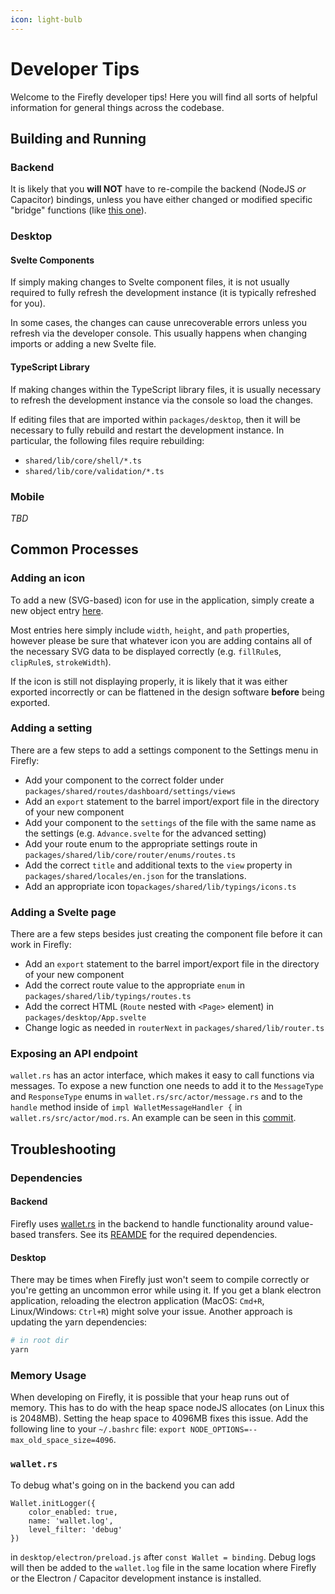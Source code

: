 ```yaml
---
icon: light-bulb
---
```


# Developer Tips

Welcome to the Firefly developer tips! Here you will find all sorts of helpful information for general things across the codebase.

## Building and Running

### Backend

It is likely that you **will NOT** have to re-compile the backend (NodeJS *or* Capacitor) bindings, unless you have either changed or modified specific "bridge" functions (like [this one](https://github.com/iotaledger/firefly/blob/develop/packages/shared/lib/typings/account.ts#L66)).

### Desktop

#### Svelte Components

If simply making changes to Svelte component files, it is not usually required to fully refresh the development instance (it is typically refreshed for you).

In some cases, the changes can cause unrecoverable errors unless you refresh via the developer console. This usually happens when changing imports or adding a new Svelte file. 

#### TypeScript Library

If making changes within the TypeScript library files, it is usually necessary to refresh the development instance via the console so load the changes.

If editing files that are imported within `packages/desktop`, then it will be necessary to fully rebuild and restart the development instance. In particular, the following files require rebuilding:
- `shared/lib/core/shell/*.ts`
- `shared/lib/core/validation/*.ts`

### Mobile

_TBD_

## Common Processes

### Adding an icon

To add a new (SVG-based) icon for use in the application, simply create a new object entry [here](https://github.com/iotaledger/firefly/blob/develop/packages/shared/components/icon/icons.js#L1).

Most entries here simply include `width`, `height`, and `path` properties, however please be sure that whatever icon you are adding contains all of the necessary SVG data to be displayed correctly (e.g. `fillRule`s, `clipRule`s, `strokeWidth`). 

If the icon is still not displaying properly, it is likely that it was either exported incorrectly or can be flattened in the design software **before** being exported.

### Adding a setting

There are a few steps to add a settings component to the Settings menu in Firefly:

- Add your component to the correct folder under `packages/shared/routes/dashboard/settings/views`
- Add an `export` statement to the barrel import/export file in the directory of your new component
- Add your component to the `settings` of the file with the same name as the settings (e.g. `Advance.svelte` for the advanced setting)
- Add your route enum to the appropriate settings route in `packages/shared/lib/core/router/enums/routes.ts`
- Add the correct `title` and additional texts to the `view` property in `packages/shared/locales/en.json` for the translations.
- Add an appropriate icon to`packages/shared/lib/typings/icons.ts`

### Adding a Svelte page

There are a few steps besides just creating the component file before it can work in Firefly:

- Add an `export` statement to the barrel import/export file in the directory of your new component
- Add the correct route value to the appropriate `enum` in `packages/shared/lib/typings/routes.ts`
- Add the correct HTML (`Route` nested with `<Page>` element) in `packages/desktop/App.svelte`
- Change logic as needed in `routerNext` in `packages/shared/lib/router.ts`

### Exposing an API endpoint

`wallet.rs` has an actor interface, which makes it easy to call functions via messages. To expose a new function one needs to add it to the `MessageType` and `ResponseType` enums in `wallet.rs/src/actor/message.rs` and to the `handle` method inside of `impl WalletMessageHandler {` in `wallet.rs/src/actor/mod.rs`. An example can be seen in this [commit](https://github.com/iotaledger/wallet.rs/commit/6de213583b2811cc4379a7698bc0812201228bd1#).

## Troubleshooting

### Dependencies

#### Backend

Firefly uses [wallet.rs](https://github.com/iotaledger/wallet.rs) in the backend to handle functionality around value-based transfers.
See its [REAMDE](https://github.com/iotaledger/wallet.rs#dependencies) for the required dependencies.

#### Desktop

There may be times when Firefly just won't seem to compile correctly or you're getting an uncommon error while using it. If you get a blank electron application, reloading the electron application (MacOS: `Cmd+R`, Linux/Windows: `Ctrl+R`) might solve your issue. Another approach is updating the yarn dependencies:

```bash
# in root dir
yarn
```

### Memory Usage

When developing on Firefly, it is possible that your heap runs out of memory. This has to do with the heap space nodeJS allocates (on Linux this is 2048MB). Setting the heap space to 4096MB fixes this issue. Add the following line to your `~/.bashrc` file: `export NODE_OPTIONS=--max_old_space_size=4096`.

### `wallet.rs`

To debug what's going on in the backend you can add

```JS
Wallet.initLogger({
    color_enabled: true,
    name: 'wallet.log',
    level_filter: 'debug'
})
```

in `desktop/electron/preload.js` after `const Wallet = binding`. Debug logs will then be added to the `wallet.log` file in the same location where Firefly or the Electron / Capacitor development instance is installed.
